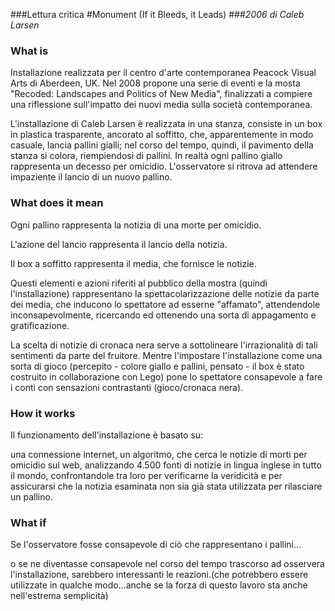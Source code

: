 ###Lettura critica
#Monument (If it Bleeds, it Leads)
###_2006 di Caleb Larsen_

### What is
Installazione realizzata per il centro d'arte contemporanea Peacock Visual Arts di Aberdeen, UK. Nel 2008 propone una serie di eventi e la mosta "Recoded: Landscapes and Politics of New Media", finalizzati a compiere una riflessione sull'impatto dei nuovi media sulla società contemporanea.

L'installazione di Caleb Larsen è realizzata in una stanza, consiste in un box in plastica trasparente, ancorato al soffitto, che, apparentemente in modo casuale, lancia pallini gialli; nel corso del tempo, quindi, il pavimento della stanza si colora, riempiendosi di pallini. In realtà ogni pallino giallo rappresenta un decesso per omicidio. L'osservatore si ritrova ad attendere impaziente il lancio di un nuovo pallino.

### What does it mean
Ogni pallino rappresenta la notizia di una morte per omicidio.

L'azione del lancio rappresenta il lancio della notizia.

Il box a soffitto rappresenta il media, che fornisce le notizie.

Questi elementi e azioni riferiti al pubblico della mostra (quindi l'installazione) rappresentano la spettacolarizzazione delle notizie da parte dei media, che inducono lo spettatore ad esserne "affamato", attendendole inconsapevolmente, ricercando ed ottenendo una sorta di appagamento e gratificazione.

La scelta di notizie di cronaca nera serve a sottolineare l'irrazionalità di tali sentimenti da parte del fruitore.
Mentre l'impostare l'installazione come una sorta di gioco (percepito - colore giallo e pallini, pensato - il box è stato costruito in collaborazione con Lego) pone lo spettatore consapevole a fare i conti con sensazioni contrastanti (gioco/cronaca nera).

### How it works
Il funzionamento dell'installazione è basato su: 

una connessione internet, un algoritmo, che cerca le notizie di morti per omicidio sul web, analizzando 4.500 fonti di notizie in lingua inglese in tutto il mondo, confrontandole tra loro per verificarne la veridicità e per assicurarsi che la notizia esaminata non sia già stata utilizzata per rilasciare un pallino.

### What if
Se l'osservatore fosse consapevole di ciò che rappresentano i pallini...

o se ne diventasse consapevole nel corso del tempo trascorso ad osservera l'installazione, sarebbero interessanti le reazioni.(che potrebbero essere utilizzate in qualche modo...anche se la forza di questo lavoro sta anche nell'estrema semplicità)




